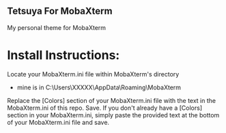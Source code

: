 ## Tetsuya For MobaXterm
My personal theme for MobaXterm

# Install Instructions:

Locate your MobaXterm.ini file within MobaXterm's directory
 - mine is in C:\Users\XXXXX\AppData\Roaming\MobaXterm

Replace the [Colors] section of your MobaXterm.ini file with the text in the MobaXterm.ini of this repo. Save.
If you don't already have a [Colors] section in your MobaXterm.ini, simply paste the provided 
text at the bottom of your MobaXterm.ini file and save.
